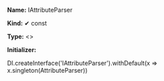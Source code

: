 **Name:** IAttributeParser

**Kind:** ✔ const

**Type:** <>

**Initializer:**

DI.createInterface<IAttributeParser>('IAttributeParser').withDefault(x => x.singleton(AttributeParser))

